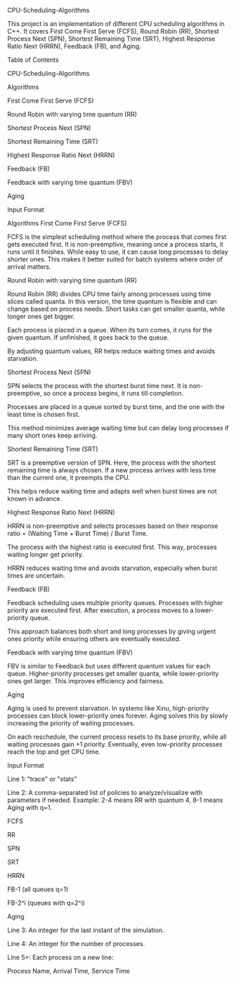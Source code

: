 CPU-Scheduling-Algorithms

This project is an implementation of different CPU scheduling algorithms in C++. It covers First Come First Serve (FCFS), Round Robin (RR), Shortest Process Next (SPN), Shortest Remaining Time (SRT), Highest Response Ratio Next (HRRN), Feedback (FB), and Aging.

Table of Contents

CPU-Scheduling-Algorithms

Algorithms

First Come First Serve (FCFS)

Round Robin with varying time quantum (RR)

Shortest Process Next (SPN)

Shortest Remaining Time (SRT)

Highest Response Ratio Next (HRRN)

Feedback (FB)

Feedback with varying time quantum (FBV)

Aging

Input Format

Algorithms
First Come First Serve (FCFS)

FCFS is the simplest scheduling method where the process that comes first gets executed first. It is non-preemptive, meaning once a process starts, it runs until it finishes. While easy to use, it can cause long processes to delay shorter ones. This makes it better suited for batch systems where order of arrival matters.

Round Robin with varying time quantum (RR)

Round Robin (RR) divides CPU time fairly among processes using time slices called quanta. In this version, the time quantum is flexible and can change based on process needs. Short tasks can get smaller quanta, while longer ones get bigger.

Each process is placed in a queue. When its turn comes, it runs for the given quantum. If unfinished, it goes back to the queue.

By adjusting quantum values, RR helps reduce waiting times and avoids starvation.

Shortest Process Next (SPN)

SPN selects the process with the shortest burst time next. It is non-preemptive, so once a process begins, it runs till completion.

Processes are placed in a queue sorted by burst time, and the one with the least time is chosen first.

This method minimizes average waiting time but can delay long processes if many short ones keep arriving.

Shortest Remaining Time (SRT)

SRT is a preemptive version of SPN. Here, the process with the shortest remaining time is always chosen. If a new process arrives with less time than the current one, it preempts the CPU.

This helps reduce waiting time and adapts well when burst times are not known in advance.

Highest Response Ratio Next (HRRN)

HRRN is non-preemptive and selects processes based on their response ratio = (Waiting Time + Burst Time) / Burst Time.

The process with the highest ratio is executed first. This way, processes waiting longer get priority.

HRRN reduces waiting time and avoids starvation, especially when burst times are uncertain.

Feedback (FB)

Feedback scheduling uses multiple priority queues. Processes with higher priority are executed first. After execution, a process moves to a lower-priority queue.

This approach balances both short and long processes by giving urgent ones priority while ensuring others are eventually executed.

Feedback with varying time quantum (FBV)

FBV is similar to Feedback but uses different quantum values for each queue. Higher-priority processes get smaller quanta, while lower-priority ones get larger. This improves efficiency and fairness.

Aging

Aging is used to prevent starvation. In systems like Xinu, high-priority processes can block lower-priority ones forever. Aging solves this by slowly increasing the priority of waiting processes.

On each reschedule, the current process resets to its base priority, while all waiting processes gain +1 priority. Eventually, even low-priority processes reach the top and get CPU time.

Input Format

Line 1: "trace" or "stats"

Line 2: A comma-separated list of policies to analyze/visualize with parameters if needed. Example: 2-4 means RR with quantum 4, 8-1 means Aging with q=1.

FCFS

RR

SPN

SRT

HRRN

FB-1 (all queues q=1)

FB-2^i (queues with q=2^i)

Aging

Line 3: An integer for the last instant of the simulation.

Line 4: An integer for the number of processes.

Line 5+: Each process on a new line:

Process Name, Arrival Time, Service Time
